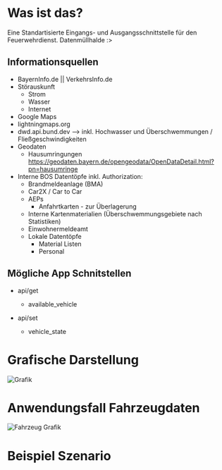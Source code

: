 # Was ist das?
Eine Standartisierte Eingangs- und Ausgangsschnittstelle für den Feuerwehrdienst.
Datenmüllhalde :>


## Informationsquellen
- BayernInfo.de || VerkehrsInfo.de
- Störauskunft
    - Strom
    - Wasser
    - Internet
- Google Maps
- lightningmaps.org
- dwd.api.bund.dev --> inkl. Hochwasser und Überschwemmungen / Fließgeschwindigkeiten
- Geodaten
    - Hausumringungen https://geodaten.bayern.de/opengeodata/OpenDataDetail.html?pn=hausumringe
- Interne BOS Datentöpfe inkl. Authorization:
    - Brandmeldeanlage (BMA)
    - Car2X / Car to Car 
    - AEPs
        - Anfahrtkarten - zur Überlagerung
    - Interne Kartenmaterialien (Überschwemmungsgebiete nach Statistiken)
    - Einwohnermeldeamt
    - Lokale Datentöpfe
        - Material Listen
        - Personal


## Mögliche App Schnitstellen
- api/get
    - available_vehicle

- api/set
    - vehicle_state


# Grafische Darstellung
![Grafik](https://raw.githubusercontent.com/FeuerwehrHackathon2024/FireLake/main/Firelake.png)

# Anwendungsfall Fahrzeugdaten
![Fahrzeug Grafik](https://teltonika-gps.com/cdn/use-cases/2023/01/63d91a6cbc4dc4-83625632/487898-wildfire-emergency-vehicle-gps-tracker-fmc225-v12-final.svg)


# Beispiel Szenario